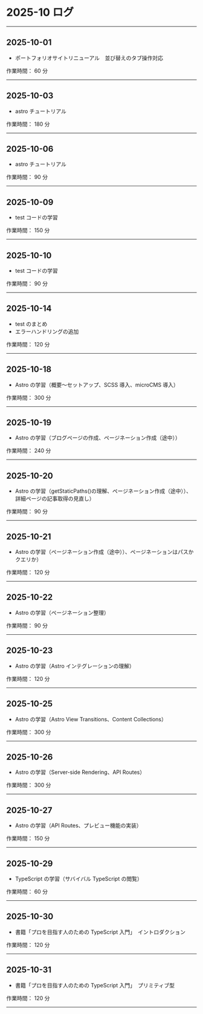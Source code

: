 # 2025-10 ログ

---

## 2025-10-01

- ポートフォリオサイトリニューアル　並び替えのタブ操作対応

作業時間： 60 分

---

## 2025-10-03

- astro チュートリアル

作業時間： 180 分

---

## 2025-10-06

- astro チュートリアル

作業時間： 90 分

---

## 2025-10-09

- test コードの学習

作業時間： 150 分

---

## 2025-10-10

- test コードの学習

作業時間： 90 分

---

## 2025-10-14

- test のまとめ
- エラーハンドリングの追加

作業時間： 120 分

---

## 2025-10-18

- Astro の学習（概要～セットアップ、SCSS 導入、microCMS 導入）

作業時間： 300 分

---

## 2025-10-19

- Astro の学習（ブログページの作成、ページネーション作成（途中））

作業時間： 240 分

---

## 2025-10-20

- Astro の学習（getStaticPaths()の理解、ページネーション作成（途中））、詳細ページの記事取得の見直し）

作業時間： 90 分

---

## 2025-10-21

- Astro の学習（ページネーション作成（途中））、ページネーションはパスかクエリか）

作業時間： 120 分

---

## 2025-10-22

- Astro の学習（ページネーション整理）

作業時間： 90 分

---

## 2025-10-23

- Astro の学習（Astro インテグレーションの理解）

作業時間： 120 分

---

## 2025-10-25

- Astro の学習（Astro View Transitions、Content Collections）

作業時間： 300 分

---

## 2025-10-26

- Astro の学習（Server-side Rendering、API Routes）

作業時間： 300 分

---

## 2025-10-27

- Astro の学習（API Routes、プレビュー機能の実装）

作業時間： 150 分

---

## 2025-10-29

- TypeScript の学習（サバイバル TypeScript の閲覧）

作業時間： 60 分

---

## 2025-10-30

- 書籍「プロを目指す人のための TypeScript 入門」　イントロダクション

作業時間： 120 分

---

## 2025-10-31

- 書籍「プロを目指す人のための TypeScript 入門」　プリミティブ型

作業時間： 120 分

---
